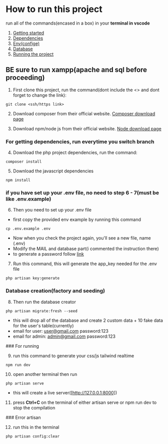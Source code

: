 # How to run this project

run all of the commands(encased in a box) in your **terminal in vscode**

1. [Getting started](#starting)
2. [Dependencies](#dependencies)
3. [Env(confige)](#settingUpEnvFile)
4. [Database](#settingUpDatabase)
5. [Running the project](#runningTheProject)

<a name="starting"></a>
## BE sure to run xampp(apache and sql before proceeding)


1. First clone this project, run the command(dont include the <> and dont forget to change the link):
```
git clone <ssh/https link>
```

2. Download composer from their official website. 
<a href="https://getcomposer.org/download/" target="_blank">Composer download page</a>

3. Download npm/node js from their official website. 
<a href="https://nodejs.org/en/download/current" target="_blank">Node download page</a>


<a name="dependencies"></a>
### For getting dependencies, run everytime you switch branch


4. Download the php project dependencies, run the command:
```
composer install
```

5. Download the javascript dependencies
```
npm install
```

<a name="settingUpEnvFile"></a>
### if you have set up your .env file, no need to step 6 - 7(must be like .env.example)


6. Then you need to set up your .env file
- first copy the provided env example by running this command
```
cp .env.example .env
```

- Now when you check the project again, you'll see a new file, name (.env)
- Modify the MAIL and database part(i commented the instruction there)
- to generate a password follow <a href="https://support.google.com/accounts/answer/185833?hl=en">link</a>

7. Run this command, this will generate the app_key needed for the .env file

```
php artisan key:generate
```

<a name="settingUpDatabase"></a>
### Database creation(factory and seeding)

8. Then run the database creator
```
php artisan migrate:fresh --seed
```

- this will drop all of the database and create 2 custom data + 10 fake data for the user's table(currently)
- email for user: user@gmail.com password:123
- email for admin: admin@gmail.com password:123


<a name="runningTheProject">
### For running


9. run this command to generate your css/js tailwind realtime
```
npm run dev
```

10. open another terminal then run
```
php artisan serve
```
- this will create a live server([http://127.0.0.1:8000])

11. press **Ctrl+C** on the terminal of either artisan serve or npm run dev to stop the compilation



<a name="errors">
### Error artisan

12. run this in the terminal

```
php artisan config:clear
```